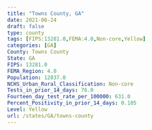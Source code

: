 ```yaml
---
title: "Towns County, GA"
date: 2021-06-24
draft: false
type: county
tags: [FIPS:13281.0,FEMA:4.0,Non-core,Yellow]
categories: [GA]
County: Towns County
State: GA
FIPS: 13281.0
FEMA_Region: 4.0
Population: 12037.0
NCHS_Urban_Rural_Classification: Non-core
Tests_in_prior_14_days: 76.0
Fourteen_day_test_rate_per_100000: 631.0
Percent_Positivity_in_prior_14_days: 0.105
Level: Yellow
url: /states/GA/towns-county
---
```



